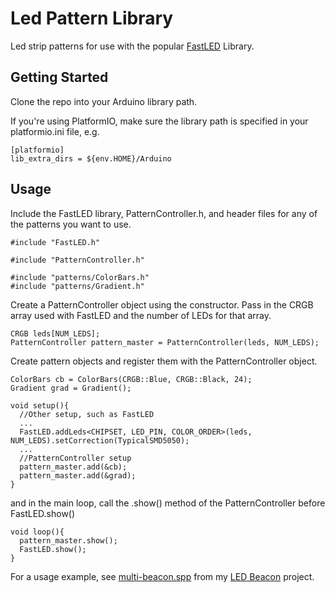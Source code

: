 # Led Pattern Library
Led strip patterns for use with the popular [FastLED](https://github.com/FastLED/FastLED) Library.

## Getting Started

Clone the repo into your Arduino library path.

If you're using PlatformIO, make sure the library path is specified in your platformio.ini file, e.g.

```
[platformio]
lib_extra_dirs = ${env.HOME}/Arduino
```
## Usage

Include the FastLED library, PatternController.h, and header files for any of the patterns you want to use.

```
#include "FastLED.h"

#include "PatternController.h"

#include "patterns/ColorBars.h"
#include "patterns/Gradient.h"
```

Create a PatternController object using the constructor. Pass in the CRGB array used with FastLED and the number of LEDs for that array.

```
CRGB leds[NUM_LEDS];
PatternController pattern_master = PatternController(leds, NUM_LEDS);
```

Create pattern objects and register them with the PatternController object.

```
ColorBars cb = ColorBars(CRGB::Blue, CRGB::Black, 24);
Gradient grad = Gradient();

void setup(){
  //Other setup, such as FastLED 
  ...
  FastLED.addLeds<CHIPSET, LED_PIN, COLOR_ORDER>(leds, NUM_LEDS).setCorrection(TypicalSMD5050);
  ...
  //PatternController setup
  pattern_master.add(&cb);
  pattern_master.add(&grad);
}
```
and in the main loop, call the .show() method of the PatternController before FastLED.show()

```
void loop(){
  pattern_master.show();
  FastLED.show();
}
```


For a usage example, see [multi-beacon.spp](https://github.com/johnmyrda/multi-beacon/blob/master/src/multi-beacon.cpp) from my [LED Beacon](https://github.com/johnmyrda/multi-beacon) project.
